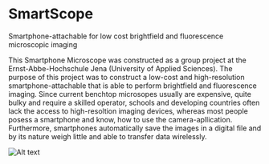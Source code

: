 # SmartScope
Smartphone-attachable for low cost brightfield and fluorescence microscopic imaging

This Smartphone Microscope was constructed as a group project at the Ernst-Abbe-Hochschule Jena (University of Applied Sciences). The purpose of this project was to construct a low-cost and high-resolution smartphone-attachable that is able to perform brightfield and fluorescence imaging. 
Since current benchtop microsopes usually are expensive, quite bulky and require a skilled operator, schools and developing countries often lack the access to high-resoltion imaging devices, whereas most people posess a smartphone and know, how to use the camera-apllication. Furthermore, smartphones automatically save the images in a digital file and by its nature weigh little and able to transfer data wirelessly.

![Alt text](corinnahaegele/SmartScope/to/EAH-Jena-Logo_Schwarz.jpg?raw=true "Logo")

